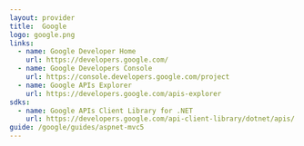 ```yaml
---
layout: provider
title:  Google
logo: google.png
links:
  - name: Google Developer Home
    url: https://developers.google.com/
  - name: Google Developers Console
    url: https://console.developers.google.com/project
  - name: Google APIs Explorer
    url: https://developers.google.com/apis-explorer
sdks:
  - name: Google APIs Client Library for .NET
    url: https://developers.google.com/api-client-library/dotnet/apis/
guide: /google/guides/aspnet-mvc5
---
```

